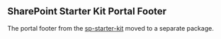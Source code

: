 ## SharePoint Starter Kit Portal Footer

The portal footer from the [sp-starter-kit](https://github.com/SharePoint/sp-starter-kit) moved to a separate package.

